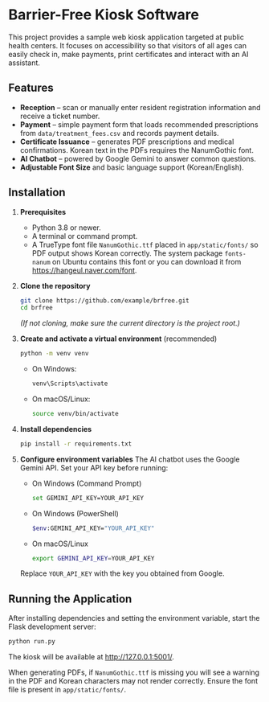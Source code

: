 # Barrier-Free Kiosk Software

This project provides a sample web kiosk application targeted at public health centers.
It focuses on accessibility so that visitors of all ages can easily check in,
make payments, print certificates and interact with an AI assistant.

## Features

- **Reception** – scan or manually enter resident registration information and
  receive a ticket number.
- **Payment** – simple payment form that loads recommended prescriptions from
  `data/treatment_fees.csv` and records payment details.
- **Certificate Issuance** – generates PDF prescriptions and medical
  confirmations. Korean text in the PDFs requires the NanumGothic font.
- **AI Chatbot** – powered by Google Gemini to answer common questions.
- **Adjustable Font Size** and basic language support (Korean/English).

## Installation

1. **Prerequisites**
   - Python 3.8 or newer.
   - A terminal or command prompt.
   - A TrueType font file `NanumGothic.ttf` placed in
     `app/static/fonts/` so PDF output shows Korean correctly.
     The system package `fonts-nanum` on Ubuntu contains this font or you
     can download it from <https://hangeul.naver.com/font>.

2. **Clone the repository**
   ```bash
   git clone https://github.com/example/brfree.git
   cd brfree
   ```
   *(If not cloning, make sure the current directory is the project root.)*

3. **Create and activate a virtual environment** (recommended)
   ```bash
   python -m venv venv
   ```
   - On Windows:
     ```bash
     venv\Scripts\activate
     ```
   - On macOS/Linux:
     ```bash
     source venv/bin/activate
     ```

4. **Install dependencies**
   ```bash
   pip install -r requirements.txt
   ```

5. **Configure environment variables**
   The AI chatbot uses the Google Gemini API. Set your API key before running:
   - On Windows (Command Prompt)
     ```bash
     set GEMINI_API_KEY=YOUR_API_KEY
     ```
   - On Windows (PowerShell)
     ```bash
     $env:GEMINI_API_KEY="YOUR_API_KEY"
     ```
   - On macOS/Linux
     ```bash
     export GEMINI_API_KEY=YOUR_API_KEY
     ```
   Replace `YOUR_API_KEY` with the key you obtained from Google.

## Running the Application

After installing dependencies and setting the environment variable, start the
Flask development server:

```bash
python run.py
```

The kiosk will be available at <http://127.0.0.1:5001/>.

When generating PDFs, if `NanumGothic.ttf` is missing you will see a warning in
the PDF and Korean characters may not render correctly. Ensure the font file is
present in `app/static/fonts/`.
